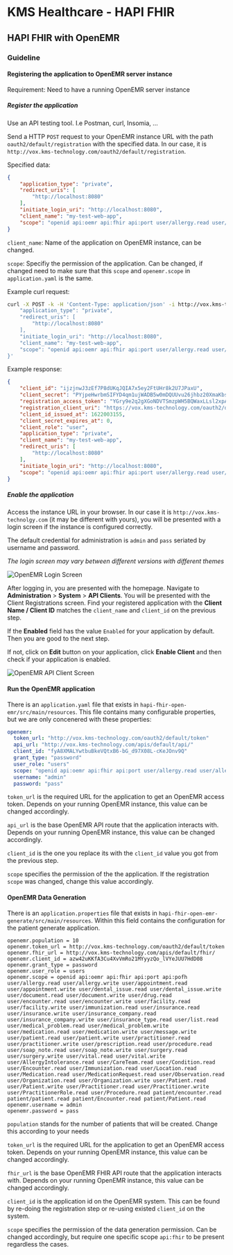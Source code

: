 # KMS Healthcare - HAPI FHIR 

## HAPI FHIR with OpenEMR

### Guideline

#### Registering the application to OpenEMR server instance

Requirement: Need to have a running OpenEMR server instance

##### Register the application

Use an API testing tool. I.e Postman, curl, Insomia, ...

Send a HTTP `POST` request to your OpenEMR instance URL with the path `oauth2/default/registration` with the specified data. In our case, it is `http://vox.kms-technology.com/oauth2/default/registration`.

Specified data:
```json
{
    "application_type": "private",
    "redirect_uris": [
        "http://localhost:8080"
    ],
    "initiate_login_uri": "http://localhost:8080",
    "client_name": "my-test-web-app",
    "scope": "openid api:oemr api:fhir api:port user/allergy.read user/allergy.write user/appointment.read user/appointment.write user/dental_issue.read user/dental_issue.write user/document.read user/document.write user/drug.read user/encounter.read user/encounter.write user/facility.read user/facility.write user/immunization.read user/insurance.read user/insurance.write user/insurance_company.read user/insurance_company.write user/insurance_type.read user/list.read user/medical_problem.read user/medical_problem.write user/medication.read user/medication.write user/message.write user/patient.read user/patient.write user/practitioner.read user/practitioner.write user/prescription.read user/procedure.read user/soap_note.read user/soap_note.write user/surgery.read user/surgery.write user/vital.read user/vital.write user/AllergyIntolerance.read user/CareTeam.read user/Condition.read user/Encounter.read user/Immunization.read user/Location.read user/Medication.read user/MedicationRequest.read user/Observation.read user/Organization.read user/Organization.write user/Patient.read user/Patient.write user/Practitioner.read user/Practitioner.write user/PractitionerRole.read user/Procedure.read patient/encounter.read patient/patient.read patient/Encounter.read patient/Patient.read"
}
```

`client_name`: Name of the application on OpenEMR instance, can be changed.

`scope`: Specifiy the permission of the application. Can be changed, if changed need to make sure that this `scope` and `openemr.scope` in `application.yaml` is the same.


Example curl request:

```sh
curl -X POST -k -H 'Content-Type: application/json' -i http://vox.kms-technology.com/oauth2/default/registration --data '{
    "application_type": "private",
    "redirect_uris": [
        "http://localhost:8080"
    ],
    "initiate_login_uri": "http://localhost:8080",
    "client_name": "my-test-web-app",
    "scope": "openid api:oemr api:fhir api:port user/allergy.read user/allergy.write user/appointment.read user/appointment.write user/dental_issue.read user/dental_issue.write user/document.read user/document.write user/drug.read user/encounter.read user/encounter.write user/facility.read user/facility.write user/immunization.read user/insurance.read user/insurance.write user/insurance_company.read user/insurance_company.write user/insurance_type.read user/list.read user/medical_problem.read user/medical_problem.write user/medication.read user/medication.write user/message.write user/patient.read user/patient.write user/practitioner.read user/practitioner.write user/prescription.read user/procedure.read user/soap_note.read user/soap_note.write user/surgery.read user/surgery.write user/vital.read user/vital.write user/AllergyIntolerance.read user/CareTeam.read user/Condition.read user/Encounter.read user/Immunization.read user/Location.read user/Medication.read user/MedicationRequest.read user/Observation.read user/Organization.read user/Organization.write user/Patient.read user/Patient.write user/Practitioner.read user/Practitioner.write user/PractitionerRole.read user/Procedure.read patient/encounter.read patient/patient.read patient/Encounter.read patient/Patient.read"
}'
```

Example response:

```json
{
    "client_id": "ijzjnwJ3zEf7P8dUKqJQIA7x5ey2FtUHr8k2U7JPaxU",
    "client_secret": "PYjpeHwrbmSIFYD4qm1ujWADB5w0mDQUUvu26jhbz20XmaKbsVcbxZc68438FH8IdvDOXrssBfXO75lUrRQhYg",
    "registration_access_token": "YGry9e2q2gXGoNDVTSmzpWH5BQWaxLLsl2xpAi0laZE",
    "registration_client_uri": "https://vox.kms-technology.com/oauth2/default/client/YIvB_6CQ7AMM4aUZUJWmrA",
    "client_id_issued_at": 1622003155,
    "client_secret_expires_at": 0,
    "client_role": "user",
    "application_type": "private",
    "client_name": "my-test-web-app",
    "redirect_uris": [
        "http://localhost:8080"
    ],
    "initiate_login_uri": "http://localhost:8080",
    "scope": "openid api:oemr api:fhir api:port user/allergy.read user/allergy.write user/appointment.read user/appointment.write user/dental_issue.read user/dental_issue.write user/document.read user/document.write user/drug.read user/encounter.read user/encounter.write user/facility.read user/facility.write user/immunization.read user/insurance.read user/insurance.write user/insurance_company.read user/insurance_company.write user/insurance_type.read user/list.read user/medical_problem.read user/medical_problem.write user/medication.read user/medication.write user/message.write user/patient.read user/patient.write user/practitioner.read user/practitioner.write user/prescription.read user/procedure.read user/soap_note.read user/soap_note.write user/surgery.read user/surgery.write user/vital.read user/vital.write user/AllergyIntolerance.read user/CareTeam.read user/Condition.read user/Encounter.read user/Immunization.read user/Location.read user/Medication.read user/MedicationRequest.read user/Observation.read user/Organization.read user/Organization.write user/Patient.read user/Patient.write user/Practitioner.read user/Practitioner.write user/PractitionerRole.read user/Procedure.read patient/encounter.read patient/patient.read patient/Encounter.read patient/Patient.read"
}
```



##### Enable the application

Access the instance URL in your browser. In our case it is `http://vox.kms-technolgy.com` (it may be different with yours), you will be presented with a login screen if the instance is configured correctly.

The default credential for administration is `admin` and `pass` seriated by username and password.

*The login screen may vary between different versions with different themes*

![OpenEMR Login Screen](https://user-images.githubusercontent.com/49594981/119623910-d53b2f00-be32-11eb-933c-abd486817582.png)

After logging in, you are presented with the homepage. Navigate to **Administration** > **System** > **API Clients**. 
You will be presented with the Client Registrations screen. Find your registered application with the **Client Name / Client ID** matches the `client_name` and `client_id` on the previous step.

If the **Enabled** field has the value `Enabled` for your application by default. Then you are good to the next step.

If not, click on **Edit** button on your application, click **Enable Client** and then check if your application is enabled.

![OpenEMR API Client Screen](https://user-images.githubusercontent.com/49594981/119623994-e8e69580-be32-11eb-9fbe-83e14f87e6bd.png)


#### Run the OpenEMR application

There is an `application.yaml` file that exists in `hapi-fhir-open-emr/src/main/resources`. This file contains many configurable properties, but we are only concenered with these properties:
```yaml
openemr:
  token_url: "http://vox.kms-technology.com/oauth2/default/token"
  api_url: "http://vox.kms-technology.com/apis/default/api/"
  client_id: "fyA8XMALYwtbuBkeVQtxB6-bG_d97X08L-cKeJOnv9Q"
  grant_type: "password"
  user_role: "users"
  scope: "openid api:oemr api:fhir api:port user/allergy.read user/allergy.write user/appointment.read user/appointment.write user/dental_issue.read user/dental_issue.write user/document.read user/document.write user/drug.read user/encounter.read user/encounter.write user/facility.read user/facility.write user/immunization.read user/insurance.read user/insurance.write user/insurance_company.read user/insurance_company.write user/insurance_type.read user/list.read user/medical_problem.read user/medical_problem.write user/medication.read user/medication.write user/message.write user/patient.read user/patient.write user/practitioner.read user/practitioner.write user/prescription.read user/procedure.read user/soap_note.read user/soap_note.write user/surgery.read user/surgery.write user/vital.read user/vital.write user/AllergyIntolerance.read user/CareTeam.read user/Condition.read user/Encounter.read user/Immunization.read user/Location.read user/Medication.read user/MedicationRequest.read user/Observation.read user/Organization.read user/Organization.write user/Patient.read user/Patient.write user/Practitioner.read user/Practitioner.write user/PractitionerRole.read user/Procedure.read patient/encounter.read patient/patient.read patient/Encounter.read patient/Patient.read"
  username: "admin"
  password: "pass"
```

`token_url` is the required URL for the application to get an OpenEMR access token. Depends on your running OpenEMR instance, this value can be changed accordingly.

`api_url` is the base OpenEMR API route that the application interacts with. Depends on your running OpenEMR instance, this value can be changed accordingly.

`client_id` is the one you replace its with the `client_id` value you got from the previous step.

`scope` specifies the permission of the the application. If the registration `scope` was changed, change this value accordingly.

#### OpenEMR Data Generation

There is an `application.properties` file that exists in `hapi-fhir-open-emr-generate/src/main/resources`. Within this field contains the configuration for the patient generate application.

```properties
openemr.population = 10
openemr.token_url = http://vox.kms-technology.com/oauth2/default/token
openemr.fhir_url = http://vox.kms-technology.com/apis/default/fhir/
openemr.client_id = azw42uKKfA3Cu4XvVmRo21MYyyzQo_lVYeJUU7HdD08
openemr.grant_type = password
openemr.user_role = users
openemr.scope = openid api:oemr api:fhir api:port api:pofh user/allergy.read user/allergy.write user/appointment.read user/appointment.write user/dental_issue.read user/dental_issue.write user/document.read user/document.write user/drug.read user/encounter.read user/encounter.write user/facility.read user/facility.write user/immunization.read user/insurance.read user/insurance.write user/insurance_company.read user/insurance_company.write user/insurance_type.read user/list.read user/medical_problem.read user/medical_problem.write user/medication.read user/medication.write user/message.write user/patient.read user/patient.write user/practitioner.read user/practitioner.write user/prescription.read user/procedure.read user/soap_note.read user/soap_note.write user/surgery.read user/surgery.write user/vital.read user/vital.write user/AllergyIntolerance.read user/CareTeam.read user/Condition.read user/Encounter.read user/Immunization.read user/Location.read user/Medication.read user/MedicationRequest.read user/Observation.read user/Organization.read user/Organization.write user/Patient.read user/Patient.write user/Practitioner.read user/Practitioner.write user/PractitionerRole.read user/Procedure.read patient/encounter.read patient/patient.read patient/Encounter.read patient/Patient.read
openemr.username = admin
openemr.password = pass
```

`population` stands for the number of patients that will be created. Change this according to your needs

`token_url` is the required URL for the application to get an OpenEMR access token. Depends on your running OpenEMR instance, this value can be changed accordingly.

`fhir_url` is the base OpenEMR FHIR API route that the application interacts with. Depends on your running OpenEMR instance, this value can be changed accordingly.

`client_id` is the application id on the OpenEMR system. This can be found by re-doing the registration step or re-using existed `client_id` on the system.

`scope` specifies the permission of the data generation permission. Can be changed accordingly, but require one specific scope `api:fhir` to be present regardless the cases.